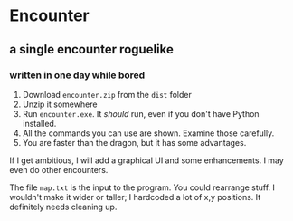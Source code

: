 # Encounter
## a single encounter roguelike
### written in one day while bored

1. Download `encounter.zip` from the `dist` folder
2. Unzip it somewhere
3. Run `encounter.exe`. It _should_ run, even if you don't have Python installed.
4. All the commands you can use are shown. Examine those carefully.
5. You are faster than the dragon, but it has some advantages.

If I get ambitious, I will add a graphical UI and some enhancements. I may even do other
encounters.

The file `map.txt` is the input to the program. You could rearrange stuff. I wouldn't make it wider or taller;
I hardcoded a lot of x,y positions. It definitely needs cleaning up.
